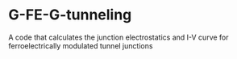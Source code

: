 # G-FE-G-tunneling

A code that calculates the junction electrostatics and I-V curve for ferroelectrically modulated tunnel junctions
